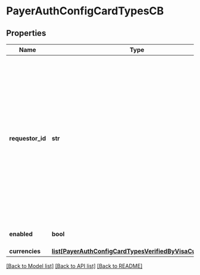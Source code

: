 # PayerAuthConfigCardTypesCB

## Properties
Name | Type | Description | Notes
------------ | ------------- | ------------- | -------------
**requestor_id** | **str** | The value is for 3DS2.0 and is a Directory Server assigned 3DS Requestor ID value. If this field is passed in request, it will override Requestor Id value that is configured on the Merchant&#39;s profile. | [optional] 
**enabled** | **bool** |  | [optional] [default to True]
**currencies** | [**list[PayerAuthConfigCardTypesVerifiedByVisaCurrencies]**](PayerAuthConfigCardTypesVerifiedByVisaCurrencies.md) |  | [optional] 

[[Back to Model list]](../README.md#documentation-for-models) [[Back to API list]](../README.md#documentation-for-api-endpoints) [[Back to README]](../README.md)


